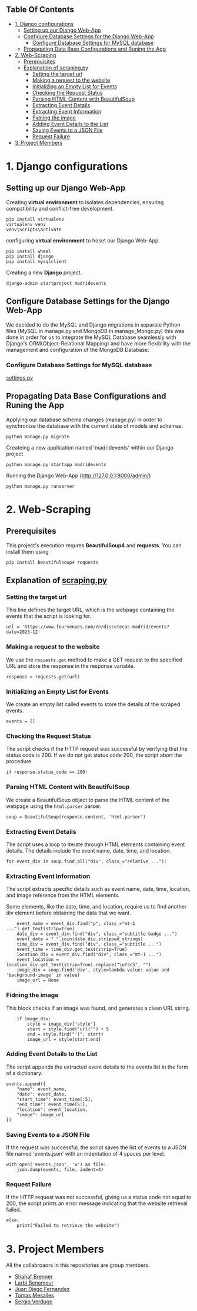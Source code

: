 <!--------------------- Table of Contents ------------------->
## Table Of Contents
- [1. Django configurations](#1.-Django-configurations)
    - [Setting up our Django Web-App](#Setting-up-our-Django-Web-App)
    - [Configure Database Settings for the Django Web-App](#Configure-Database-Settings-for-the-Django-Web-App)
        - [Configure Database Settings for MySQL database](#Configure-Database-Settings-for-MySQL-database)
    - [Propagating Data Base Configurations and Runing the App](#Propagating-Data-Base-Configurations-and-Runing-the-App)
- [2. Web-Scraping](#2.-Web-Scraping)
    - [Prerequisites](#Prerequisites)
    - [Explanation of scraping.py](#scraping-file)
        - [Setting the target url](#Setting-the-target-url)
        - [Making a request to the website](#Making-a-request-to-the-website)
        - [Initializing an Empty List for Events](#Initializing-an-Empty-List-for-Events)
        - [Checking the Request Status](#Checking-the-Request-Status)
        - [Parsing HTML Content with BeautifulSoup](#Parsing-HTML-Content-with-BeautifulSoup)
        - [Extracting Event Details](#Extracting-Event-Details)
        - [Extracting Event Information](#Extracting-Event-Information)
        - [Fidning the image](#Fidning-the-image)
        - [Adding Event Details to the List](#Adding-Event-Details-to-the-List)
        - [Saving Events to a JSON File](#Saving-Events-to-a-JSON-File)
        - [Request Failure](#Request-Failure)
- [3. Project Members](#3.-Project-Members)


<!--------------------- Django Web-App  --------------------->
# 1. Django configurations
## Setting up our Django Web-App
Creating **virtual environment** to isolates dependencies, ensuring compatibility and conflict-free development.
```
pip install virtualenv
virtualenv venv
venv\Scripts\activate
```
configuring **virtual environment** to hoset our Django Web-App.
```
pip install wheel
pip install django
pip install mysqlclient
```
Creating a new **Django** project.
```
django-admin startproject madridevents
```

## Configure Database Settings for the Django Web-App
We decided to do the MySQL and Django migrations in separate Python files (MySQL in manage.py and MongoDB in manage_Mongo.py) this was done in order for us to integrate the MySQL Database seamlessly with Django's ORM(Object-Relational Mapping) and have more flexibility with the management and configuration of the MongoDB Database.

### Configure Database Settings for MySQL database 

[settings.py](https://github.com/Torkuno/databases-final-project/blob/main/settings.py)


## Propagating Data Base Configurations and Runing the App
Applying our database schema changes (manage.py) in order to synchronize the database with the current state of models and schemas.
```
python manage.py migrate
```

Createing a new application named 'madridevents' within our Django project
```
python manage.py startapp madridevents
```

Running the Django Web-App (http://127.0.0.1:8000/admin/)
```
python manage.py runserver
```




<!-------------------- WEB-Scraping ------------------------->
# 2. Web-Scraping
## Prerequisites
This project's execution requres **BeautifulSoup4** and **requests**. You can install them using
```
pip install beautifulsoup4 requests
```

## Explanation of [scraping.py](https://github.com/Torkuno/databases-final-project/blob/main/scraping.py)<a name = "scraping file"></a>
### Setting the target url
This line defines the target URL, which is the webpage containing the events that the script is looking for.
```
url = 'https://www.fourvenues.com/en/discotecas-madrid/events?date=2023-12'
```

### Making a request to the website
We use the `requests.get` method to make a GET request to the specified URL and store the response in the response variable.
```
response = requests.get(url)
```

### Initializing an Empty List for Events
We create an empty list called events to store the details of the scraped events.
```
events = []
```

### Checking the Request Status
The script checks if the HTTP request was successful by verifying that the status code is 200. If we do not get status code 200, the script abort the procedure.
```
if response.status_code == 200:
```

### Parsing HTML Content with BeautifulSoup
We create a BeautifulSoup object to parse the HTML content of the webpage using the `html.parser` parser.
```
soup = BeautifulSoup(response.content, 'html.parser')
```

### Extracting Event Details
The script uses a loop to iterate through HTML elements containing event details. The details include the event name, date, time, and location.
```
for event_div in soup.find_all("div", class_="relative ..."):
```

### Extracting Event Information
The script extracts specific details such as event name, date, time, location, and image reference from the HTML elements.

Some elements, like the date, time, and location, require us to find another div element before obtaining the data that we want.
```
    event_name = event_div.find("p", class_="mt-1 ...").get_text(strip=True)
    date_div = event_div.find("div", class_="subtitle badge ...")
    event_date = " ".join(date_div.stripped_strings)
    time_div = event_div.find("div", class_="subtitle ...")
    event_time = time_div.get_text(strip=True)
    location_div = event_div.find("div", class_="mt-1 ...")
    event_location = location_div.get_text(strip=True).replace("\uf3c5", "")
    image_div = soup.find('div', style=lambda value: value and 'background-image' in value)
    image_url = None
```

### Fidning the image
This block checks if an image was found, and generates a clean URL string.
```
    if image_div:
        style = image_div['style']
        start = style.find("url('") + 5
        end = style.find("')", start)
        image_url = style[start:end]
```

### Adding Event Details to the List
The script appends the extracted event details to the events list in the form of a dictionary.
```
events.append({
    "name": event_name,
    "date": event_date,
    "start_time": event_time[:5],
    "end_time": event_time[5:],
    "location": event_location,
    "image": image_url
})
```

### Saving Events to a JSON File
If the request was successful, the script saves the list of events to a JSON file named 'events.json' with an indentation of 4 spaces per level.
```
with open('events.json', 'w') as file:
    json.dump(events, file, indent=4)
```

### Request Failure
If the HTTP request was not successful, giving us a status code not equal to 200, the script prints an error message indicating that the website retrieval failed.
```
else:
    print("Failed to retrieve the website")
```


# 3. Project Members
All the collabroaors in this repositories are group members.

- [Shahaf Brenner](https://github.com/shahafbr)
- [Larbi Benamour](https://github.com/Larbibenamour)
- [Juan Diego Fernandez](https://github.com/juandifers)
- [Tomas Mesalles](https://github.com/Torkuno)
- [Sergio Verdugo](https://github.com/Svrubio7)